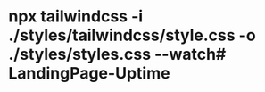 
# npx tailwindcss -i ./styles/tailwindcss/style.css -o ./styles/styles.css --watch# LandingPage-Uptime
